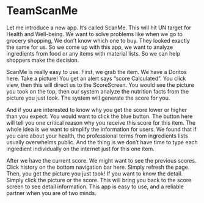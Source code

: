 # TeamScanMe
Let me introduce a new app.
It’s called ScanMe. This will hit UN target for Health and Well-being.
We want to solve problems like when we go to grocery shopping, We don’t know which one to buy. 
They looked exactly the same for us. So we come up with this app, we want to analyze ingredients from food or any items with material lists.
So we can help shoppers make the decision.

ScanMe is really easy to use. 
First, we grab the item. We have a Doritos here. Take a picture! You get an alert says “score Calculated”. 
You click view, then this will direct us to the ScoreScreen. You would see the picture you took on the top, 
then our system analyze the nutrition facts from the picture you just took.
The system will generate the score for you. 

And if you are interested to know why you get the score lower or higher than you expect.
You would want to click the blue button. The button here will tell you one critical reason why you receive this score for this item. 
The whole idea is we want to simplify the information for users. 
We found that if you care about your health, the professional terms from ingredients lists usually overwhelms public.
And the thing is we don’t have time to type each ingredient individually on the internet just for this one item.

After we have the current score. We might want to see the previous scores. Click history on the bottom navigation bar here. 
Simply refresh the page. Then, you get the picture you just took! If you want to know the detail.
Simply click the picture or the score. This will bring you back to the score screen to see detail information.
This app is easy to use, and a reliable partner when you are of two minds.
